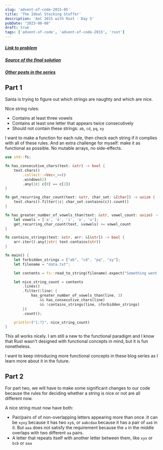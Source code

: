 ```yaml
---
slug: 'advent-of-code-2015-05'
title: 'The Ideal Stocking Stuffer'
description: 'AoC 2015 with Rust - Day 5'
pubDate: "2023-08-08"
draft: true 
tags: ['advent-of-code', 'advent-of-code-2015', 'rust']
---
```


##### [Link to problem](https://adventofcode.com/2015/day/5)
##### [Source of the final solution](https://github.com/Ozencb/aoc/tree/main/aoc-2015-05)
##### [Other posts in the series](/?tag=advent-of-code)

## Part 1

Santa is trying to figure out which strings are naughty and which are nice.

Nice string rules:
- Contains at least three vowels
- Contains at least one letter that appears twice consecutively
- Should not contain these strings: `ab`, `cd`, `pq`, `xy`

I want to make a function for each rule, then check each string if it complies with all of these rules.
And an extra challenge for myself: make it as functional as possible. No mutable arrays, no side-effects.


```rust
use std::fs;

fn has_consecutive_chars(text: &str) -> bool {
    text.chars()
        .collect::<Vec<_>>()
        .windows(2)
        .any(|c| c[0] == c[1])
}

fn get_recurring_char_count(text: &str, char_set: &[char]) -> usize {
    text.chars().filter(|c| char_set.contains(c)).count()
}

fn has_greater_number_of_vowels_than(text: &str, vowel_count: usize) -> bool {
    let vowels = ['a', 'e', 'i', 'o', 'u'];
    get_recurring_char_count(text, &vowels) >= vowel_count
}

fn contains_strings(text: &str, arr: &[&str]) -> bool {
    arr.iter().any(|str| text.contains(str))
}

fn main() {
    let forbidden_strings = ["ab", "cd", "pq", "xy"];
    let filename = "data.txt";

    let contents = fs::read_to_string(filename).expect("Something went wrong");

    let nice_string_count = contents
        .lines()
        .filter(|line| {
            has_greater_number_of_vowels_than(line, 3)
                && has_consecutive_chars(line)
                && !contains_strings(line, &forbidden_strings)
        })
        .count();

    println!("{:?}", nice_string_count)
}
```

This all works nicely. I am still a new to the functional paradigm and I know that Rust wasn't designed with functional concepts in mind, but it is fun nonetheless. 

I want to keep introducing more functional concepts in these blog series as I learn more about it in the future.

## Part 2

For part two, we will have to make some significant changes to our code because the rules for deciding whether a string is nice or not are all different now.

A nice string must now have both:
- Pair/pairs of of non-overlapping letters appearing more than once .It can be `xyxy` because it has two `xy`s, or `aabcdaa` because it has a pair of `aa`s in it. But `aaa` does not satisfy the requirement because the `a` in the middle overlaps with two different `aa` pairs.
- A letter that repeats itself with another letter between them, like `xyx` or `bcb` or `aaa`


